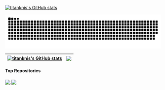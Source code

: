 [![titanknis's GitHub stats](https://github-readme-stats.vercel.app/api?username=titanknis&show_icons=true&theme=tokyonight)](https://github.com/titanknis)

<picture>
  <source media="(prefers-color-scheme: dark)" srcset="https://raw.githubusercontent.com/platane/platane/output/github-contribution-grid-snake-dark.svg">
  <source media="(prefers-color-scheme: light)" srcset="https://raw.githubusercontent.com/platane/platane/output/github-contribution-grid-snake.svg">
  <img alt="github contribution grid snake animation" src="https://raw.githubusercontent.com/platane/platane/output/github-contribution-grid-snake.svg">
</picture>


| <a href="https://github.com/titanknis"><img align="center" src="https://github-readme-stats.vercel.app/api?username=titanknis&show_icons=true&theme=tokyonight" alt="titanknis's GitHub stats" /></a> | <a href="https://github.com/titanknis"><img align="center" src="https://github-readme-stats.vercel.app/api/top-langs/?username=titanknis&layout=compact&theme=tokyonight&hide_border=true" /></a> |
| ------------- | ------------- |

#### Top Repositories


<a href="https://github.com/titanknis/nixos-installation-guide">
  <img align="center" src="https://github-readme-stats.vercel.app/api/pin/?username=titanknis&repo=nixos-installation-guide&theme=tokyonight" />
</a>
<a href="https://github.com/anuraghazra/anuraghazra.github.io">
  <img align="center" src="https://github-readme-stats.vercel.app/api/pin/?username=anuraghazra&repo=ISIMM-L1-Info-Cours&theme=tokyonight" />
</a>

<br />
<br />
